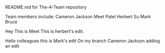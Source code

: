 README.md for The-A-Team repository

Team members include:
Cameron Jackson
Meet Patel
Herbert Su
Mark Bruce

Hey This is Meet
This is herbert's edit.

Hello colleagues this is Mark's edit
On my branch
Cameron Jackson adding an edit
